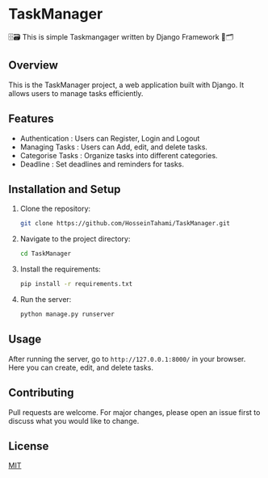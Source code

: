 # TaskManager
🗄️🗃️ This is simple Taskmangager written by Django Framework 📌🗂️

## Overview
This is the TaskManager project, a web application built with Django. It allows users to manage tasks efficiently.

## Features
- Authentication : Users can Register, Login and Logout
- Managing Tasks : Users can Add, edit, and delete tasks.
- Categorise Tasks : Organize tasks into different categories.
- Deadline : Set deadlines and reminders for tasks.

## Installation and Setup
1. Clone the repository:
    ```bash
    git clone https://github.com/HosseinTahami/TaskManager.git
    ```
2. Navigate to the project directory:
    ```bash
    cd TaskManager
    ```
3. Install the requirements:
    ```bash
    pip install -r requirements.txt
    ```
4. Run the server:
    ```bash
    python manage.py runserver
    ```
    
## Usage
After running the server, go to `http://127.0.0.1:8000/` in your browser. Here you can create, edit, and delete tasks.

## Contributing
Pull requests are welcome. For major changes, please open an issue first to discuss what you would like to change.

## License
[MIT](https://choosealicense.com/licenses/mit/)

